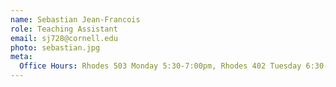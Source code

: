 ```yaml
---
name: Sebastian Jean-Francois
role: Teaching Assistant
email: sj728@cornell.edu
photo: sebastian.jpg
meta:
  Office Hours: Rhodes 503 Monday 5:30-7:00pm, Rhodes 402 Tuesday 6:30-7:00pm
---
```


